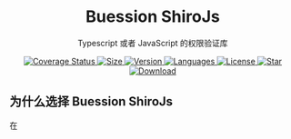 <h1 align="center">Buession ShiroJs</h1>
<div align="center">
  <p align="center">Typescript 或者 JavaScript 的权限验证库</p>
  <a href="https://codecov.io/github/buession/buession-shirojs?branch=master">
    <img
      src="https://img.shields.io/codecov/c/github/buession/buession-shirojs?token=NW2XVQWGPP"
      alt="Coverage Status"
    />
  </a>
  <a href="https://www.npmjs.com/package/buession-shirojs">
    <img src="https://img.shields.io/bundlephobia/minzip/buession-shirojs/latest" alt="Size" />
  </a>
  <a href="https://www.npmjs.com/package/buession-shirojs">
    <img src="https://img.shields.io/npm/v/buession-shirojs" alt="Version" />
  </a>
  <a href="https://www.npmjs.com/package/buession-shirojs">
    <img src="https://img.shields.io/github/languages/top/buession/buession-shirojs" alt="Languages" />
  </a>
  <a href="https://www.npmjs.com/package/buession-shirojs">
    <img src="https://img.shields.io/npm/l/buession-shirojs" alt="License" />
  </a>
  <a href="https://github.com/buession/buession-shirojs/stargazers">
    <img src="https://img.shields.io/github/stars/buession/buession-shirojs" alt="Star" />
  </a>
  <a href="https://www.npmjs.com/package/buession-shirojs">
    <img src="https://img.shields.io/npm/dm/buession-shirojs" alt="Download" />
  </a>
</div>

## 为什么选择 Buession ShiroJs

在
